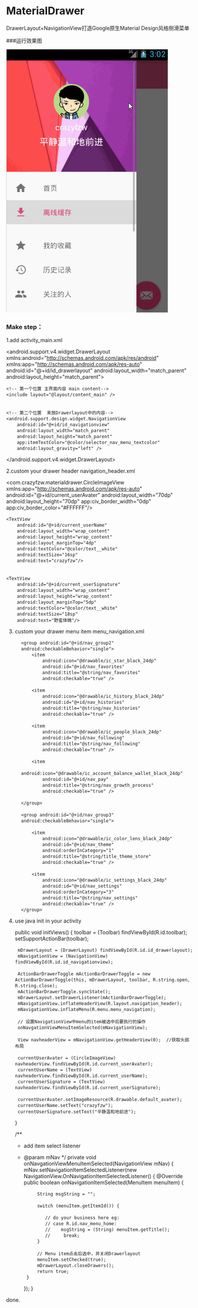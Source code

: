 # MaterialDrawer
DrawerLayout+NavigationView打造Google原生Material Design风格侧滑菜单

###运行效果图

![images](https://github.com/crazyfzw/ProjectImages/blob/master/MaterialDrawer/materialdesign.gif)


### Make step：

1.add activity_main.xml

  <android.support.v4.widget.DrawerLayout
    xmlns:android="http://schemas.android.com/apk/res/android"
    xmlns:app="http://schemas.android.com/apk/res-auto"
    android:id="@+id/id_drawerlayout"
    android:layout_width="match_parent"
    android:layout_height="match_parent">

    <!-- 第一个位置 主界面内容 main content-->
    <include layout="@layout/content_main" />


    <!-- 第二个位置  来放Drawerlayout中的内容-->
    <android.support.design.widget.NavigationView
        android:id="@+id/id_navigationview"
        android:layout_width="match_parent"
        android:layout_height="match_parent"
        app:itemTextColor="@color/selector_nav_menu_textcolor"
        android:layout_gravity="left" />

</android.support.v4.widget.DrawerLayout>


2.custom your drawer header  navigation_header.xml

<?xml version="1.0" encoding="utf-8"?>
<LinearLayout xmlns:android="http://schemas.android.com/apk/res/android"
    android:layout_width="match_parent"
    android:layout_height="220dp"
    android:background="@drawable/nav_header"
    android:gravity="center"
    android:orientation="vertical">
    <com.crazyfzw.materialdrawer.CircleImageView
        xmlns:app="http://schemas.android.com/apk/res-auto"
        android:id="@+id/current_userAvater"
        android:layout_width="70dp"
        android:layout_height="70dp"
        app:civ_border_width="0dp"
        app:civ_border_color="#FFFFFF"/>

    <TextView
        android:id="@+id/current_userName"
        android:layout_width="wrap_content"
        android:layout_height="wrap_content"
        android:layout_marginTop="4dp"
        android:textColor="@color/text__white"
        android:textSize="16sp"
        android:text="crazyfzw"/>


    <TextView
        android:id="@+id/current_userSignature"
        android:layout_width="wrap_content"
        android:layout_height="wrap_content"
        android:layout_marginTop="5dp"
        android:textColor="@color/text__white"
        android:textSize="18sp"
        android:text="野蛮体魄"/>

</LinearLayout>

3. custom your drawer menu item  menu_navigation.xml

<?xml version="1.0" encoding="utf-8"?>
<menu android:checkableBehavior="single"
    xmlns:android="http://schemas.android.com/apk/res/android"><group android:id="@+id/nav_group1" android:checkableBehavior="single">
        <item
            android:icon="@drawable/ic_home_black_24dp"
            android:id="@+id/nav_home"
            android:title="@string/nav_home"
            android:checkable="true" />
        <item
            android:icon="@drawable/ic_file_download_black_24dp"
            android:id="@+id/nav_offline_manager"
            android:title="@string/nav_offline_manager"
            android:checkable="true" />
    </group>

    <group android:id="@+id/nav_group2" android:checkableBehavior="single">
        <item
            android:icon="@drawable/ic_star_black_24dp"
            android:id="@+id/nav_favorites"
            android:title="@string/nav_favorites"
            android:checkable="true" />

        <item
            android:icon="@drawable/ic_history_black_24dp"
            android:id="@+id/nav_histories"
            android:title="@string/nav_histories"
            android:checkable="true" />

        <item
            android:icon="@drawable/ic_people_black_24dp"
            android:id="@+id/nav_following"
            android:title="@string/nav_following"
            android:checkable="true" />

        <item
            android:icon="@drawable/ic_account_balance_wallet_black_24dp"
            android:id="@+id/nav_pay"
            android:title="@string/nav_growth_process"
            android:checkable="true" />

    </group>

    <group android:id="@+id/nav_group3" android:checkableBehavior="single">

        <item
            android:icon="@drawable/ic_color_lens_black_24dp"
            android:id="@+id/nav_theme"
            android:orderInCategory="1"
            android:title="@string/title_theme_store"
            android:checkable="true" />

        <item
            android:icon="@drawable/ic_settings_black_24dp"
            android:id="@+id/nav_settings"
            android:orderInCategory="3"
            android:title="@string/nav_settings"
            android:checkable="true" />
    </group>
</menu>

4. use java init in your activity  


     public void initViews() {
        toolbar = (Toolbar) findViewById(R.id.toolbar);
        setSupportActionBar(toolbar);

        mDrawerLayout = (DrawerLayout) findViewById(R.id.id_drawerlayout);
        mNavigationView = (NavigationView) findViewById(R.id.id_navigationview);

        ActionBarDrawerToggle mActionBarDrawerToggle = new ActionBarDrawerToggle(this, mDrawerLayout, toolbar, R.string.open, R.string.close);
        mActionBarDrawerToggle.syncState();
        mDrawerLayout.setDrawerListener(mActionBarDrawerToggle);
        mNavigationView.inflateHeaderView(R.layout.navigation_header);
        mNavigationView.inflateMenu(R.menu.menu_navigation);

        // 设置NavigationView中menu的item被选中后要执行的操作
        onNavgationViewMenuItemSelected(mNavigationView);

        View navheaderView = mNavigationView.getHeaderView(0);  //获取头部布局

        currentUserAvater = (CircleImageView) navheaderView.findViewById(R.id.current_userAvater);
        currentUserName = (TextView) navheaderView.findViewById(R.id.current_userName);
        currentUserSignature = (TextView) navheaderView.findViewById(R.id.current_userSignature);

        currentUserAvater.setImageResource(R.drawable.default_avater);
        currentUserName.setText("crazyfzw");
        currentUserSignature.setText("平静温和地前进");

    }



    /**
     * add item select listener
     * @param mNav
     */
    private void onNavgationViewMenuItemSelected(NavigationView mNav) {
        mNav.setNavigationItemSelectedListener(new NavigationView.OnNavigationItemSelectedListener() {
            @Override
            public boolean onNavigationItemSelected(MenuItem menuItem) {

                String msgString = "";

                switch (menuItem.getItemId()) {

                   // do your business here eg:
                   // case R.id.nav_menu_home:
                   //    msgString = (String) menuItem.getTitle();
                   //     break;
                }

                // Menu item点击后选中，并关闭Drawerlayout
                menuItem.setChecked(true);
                mDrawerLayout.closeDrawers();
                return true;
            }
        });
    }


done.
